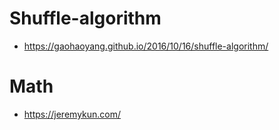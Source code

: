 # Shuffle-algorithm
- https://gaohaoyang.github.io/2016/10/16/shuffle-algorithm/

# Math
- https://jeremykun.com/
